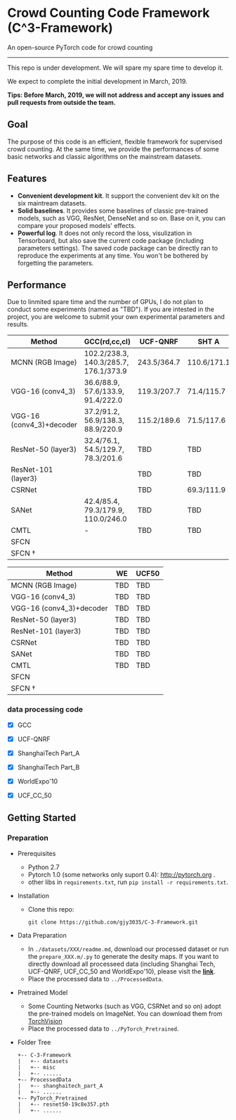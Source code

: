 # **C**rowd **C**ounting **C**ode Framework (C^3-Framework) 

An open-source PyTorch code for crowd counting

---

This repo is under development. We will spare my spare time to develop it. 

We expect to complete the initial development in March, 2019. 

**Tips: Before March, 2019, we will not address and accept any issues and pull requests from outside the team.**

## Goal

The purpose of this code is an efficient, flexible framework for supervised crowd counting. At the same time, we provide the performances of some basic networks and classic algorithms on the mainstream datasets.


## Features
- **Convenient development kit**. It support the convenient dev kit on the six maintream datasets.
- **Solid baselines**. It provides some baselines of classic pre-trained models, such as VGG, ResNet, DenseNet and so on. Base on it, you can compare your proposed models' effects.
- **Powerful log**. It does not only record the loss, visulization in Tensorboard, but also save the current code package (including parameters settings). The saved code package can be directly ran to reproduce the experiments at any time. You won't be bothered by forgetting the parameters.


## Performance
Due to linmited spare time and the number of GPUs, I do not plan to conduct some experiments (named as "TBD"). If you are intested in the project, you are welcome to submit your own experimental parameters and results.

|          Method          |           GCC(rd,cc,cl)             | UCF-QNRF  |   SHT A   |  SHT B  |
|--------------------------|-------------------------------------|-----------|-----------|---------|
| MCNN (RGB Image)         |102.2/238.3, 140.3/285.7, 176.1/373.9|243.5/364.7|110.6/171.1|23.9/42.7|
| VGG-16 (conv4_3)         |  36.6/88.9,  57.6/133.9,  91.4/222.0|119.3/207.7|71.4/115.7 |10.3/16.5|
| VGG-16 (conv4_3)+decoder |  37.2/91.2,  56.9/138.3,  88.9/220.9|115.2/189.6|71.5/117.6 |10.5/17.4|
| ResNet-50 (layer3)       |  32.4/76.1,  54.5/129.7,  78.3/201.6|    TBD    |    TBD    |7.7/12.6 |
| ResNet-101 (layer3)      |                                     |    TBD    |    TBD    |   TBD   |
| CSRNet                   |                                     |    TBD    |69.3/111.9 |10.6/16.6|
| SANet                    |  42.4/85.4,  79.3/179.9, 110.0/246.0|    TBD    |    TBD    |12.1/19.2|
| CMTL                     |                  -                  |    TBD    |    TBD    |    -    |
| SFCN                     |                                     |           |           |         |
| SFCN $\dag$              |                                     |           |           |         |


|          Method          | WE |UCF50|
|--------------------------|----|-----|
| MCNN (RGB Image)         |TBD | TBD |
| VGG-16 (conv4_3)         |TBD | TBD |
| VGG-16 (conv4_3)+decoder |TBD | TBD |
| ResNet-50 (layer3)       |TBD | TBD |
| ResNet-101 (layer3)      |TBD | TBD |
| CSRNet                   |TBD | TBD |
| SANet                    |TBD | TBD |
| CMTL                     |TBD | TBD |
| SFCN                     |    |     |
| SFCN $\dag$              |    |     |


### data processing code
- [x] GCC
- [x] UCF-QNRF
- [x] ShanghaiTech Part_A
- [x] ShanghaiTech Part_B
- [x] WorldExpo'10
- [x] UCF_CC_50


## Getting Started

### Preparation
- Prerequisites
  - Python 2.7
  - Pytorch 1.0 (some networks only suport 0.4): http://pytorch.org .
  - other libs in ```requirements.txt```, run ```pip install -r requirements.txt```.


- Installation
  - Clone this repo:
    ```
    git clone https://github.com/gjy3035/C-3-Framework.git
    ```

- Data Preparation
  - In ```./datasets/XXX/readme.md```, download our processed dataset or run the ```prepare_XXX.m/.py``` to generate the desity maps. If you want to directly download all processeed data (including Shanghai Tech, UCF-QNRF, UCF_CC_50 and WorldExpo'10), please visit the [**link**](https://mailnwpueducn-my.sharepoint.com/:f:/g/personal/gjy3035_mail_nwpu_edu_cn/EkxvOVJBVuxPsu75YfYhv9UBKRFNP7WgLdxXFMSeHGhXjQ?e=IdyAzA).
  - Place the processed data to ```../ProcessedData```.

- Pretrained Model
  - Some Counting Networks (such as VGG, CSRNet and so on) adopt the pre-trained models on ImageNet. You can download them from [TorchVision](https://github.com/pytorch/vision/tree/master/torchvision/models)
  - Place the processed data to ```../PyTorch_Pretrained```.

- Folder Tree

    ```
    +-- C-3-Framework
    |   +-- datasets
    |   +-- misc
    |   +-- ......
    +-- ProcessedData
    |   +-- shanghaitech_part_A
    |   +-- ......
    +-- PyTorch_Pretrained
    |   +-- resnet50-19c8e357.pth
    |   +-- ......
    ```

